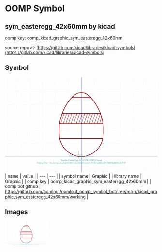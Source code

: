 # OOMP Symbol  
## sym_easteregg_42x60mm  by kicad  
  
oomp key: oomp_kicad_graphic_sym_easteregg_42x60mm  
  
source repo at: [https://gitlab.com/kicad/libraries/kicad-symbols](https://gitlab.com/kicad/libraries/kicad-symbols)  
## Symbol  
  
[![working.png](working_600.png)](working.png)  
| name | value | 
| --- | --- | 
| symbol name | Graphic | 
| library name | Graphic | 
| oomp key | oomp_kicad_graphic_sym_easteregg_42x60mm | 
| oomp bot github | https://github.com/oomlout/oomlout_oomp_symbol_bot/tree/main/kicad_graphic_sym_easteregg_42x60mm/working | 
## Images  
  
[![working.png](working_140.png)](working.png)  
